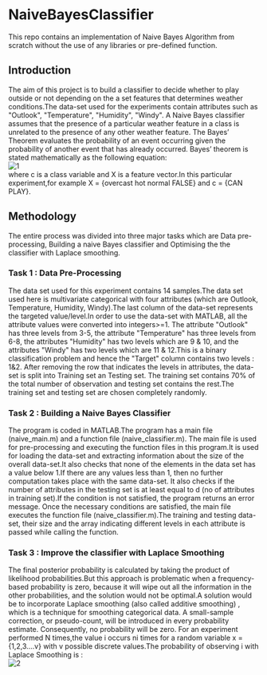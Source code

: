 # NaiveBayesClassifier
This repo contains an implementation of Naive Bayes Algorithm from scratch without the use of any libraries or pre-defined function.
## Introduction
The aim of this project is to build a classifier to decide whether to play outside or not depending on the a set features that determines weather conditions.The data-set used for the experiments contain attributes such as "Outlook", "Temperature", "Humidity", "Windy". A Naive Bayes classifier assumes that the presence of a particular weather feature in a class is unrelated to the presence of any other weather feature. The Bayes’ Theorem evaluates the probability of an event occurring given the probability of another event that has already occurred. Bayes’ theorem is stated mathematically as the following equation: \
![1](https://user-images.githubusercontent.com/47361086/112357274-c9bf7080-8ce8-11eb-8c8c-c6e4b6ed35a5.PNG)
\
where c is a class variable and X is a feature vector.In this particular experiment,for example X = {overcast hot normal FALSE} and c = {CAN PLAY}.

## Methodology
The entire process was divided into three major tasks which are Data pre-processing, Building a naive Bayes classifier and Optimising the the classifier with Laplace smoothing.
### Task 1 : Data Pre-Processing
The data set used for this experiment contains 14 samples.The data set used here is multivariate categorical with four attributes (which are Outlook, Temperature, Humidity, Windy).The last column of the data-set represents the targeted value/level.In order to use the data-set with MATLAB, all the attribute values were converted into integers>=1. The attribute "Outlook" has three levels from 3-5, the attribute "Temperature" has three levels from 6-8, the attributes "Humidity" has two levels which are 9 & 10, and the attributes "Windy" has two levels which are 11 & 12.This is a binary classification problem and hence the "Target" column contains two levels : 1&2. After removing the row that indicates the levels in attributes, the data-set is split into Training set an Testing set. The training set contains 70% of the total number of observation and testing set contains the rest.The training set and testing set are chosen completely randomly.
### Task 2 : Building a Naive Bayes Classifier
The program is coded in MATLAB.The program has a main file (naive_main.m) and a function file (naive_classifier.m). The main file is used for pre-processing and executing the function files in this program.It is used for loading the data-set and extracting information about the size of the overall data-set.It also checks that none of the elements in the data set has a value below 1.If there are any values less than 1, then no further computation takes place with the same data-set. It also checks if the number of attributes in the testing set is at least equal to d (no of attributes in training set).If the condition is not satisfied, the program returns an error message. Once the necessary conditions are satisfied, the main file executes the function file (naive_classifier.m).The training and testing data-set, their size and the array indicating different levels in each attribute is passed while calling the function.
### Task 3 : Improve the classifier with Laplace Smoothing
The final posterior probability is calculated by taking the product of likelihood probabilities.But this approach is problematic when a frequency-based probability is zero, because it will wipe out all the information in the other probabilities, and the solution would not be optimal.A solution would be to incorporate Laplace smoothing (also called additive smoothing) , which is a technique for smoothing categorical data. A small-sample correction, or pseudo-count, will be introduced in every probability estimate. Consequently, no probability will be zero. For an experiment performed N times,the value i occurs ni times for a random variable x = {1,2,3....v} with v possible discrete values.The probability of observing i with Laplace Smoothing is : \
![2](https://user-images.githubusercontent.com/47361086/112359173-6f271400-8cea-11eb-9caf-aa917cd20e34.PNG)
